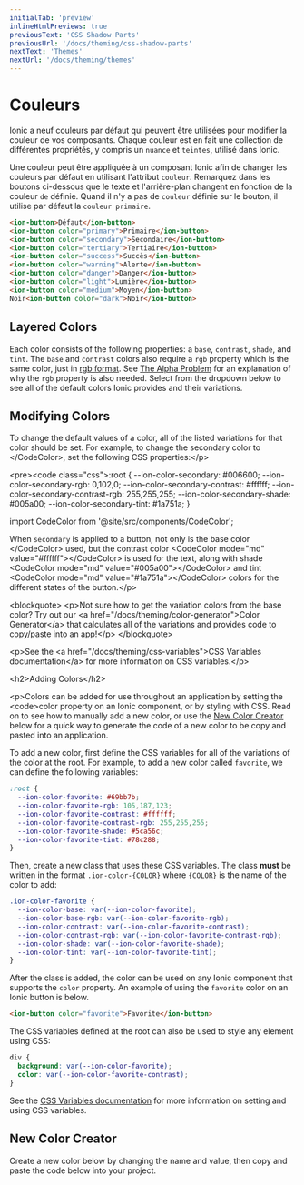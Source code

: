 ```yaml
---
initialTab: 'preview'
inlineHtmlPreviews: true
previousText: 'CSS Shadow Parts'
previousUrl: '/docs/theming/css-shadow-parts'
nextText: 'Themes'
nextUrl: '/docs/theming/themes'
---
```


# Couleurs

Ionic a neuf couleurs par défaut qui peuvent être utilisées pour modifier la couleur de vos composants. Chaque couleur est en fait une collection de différentes propriétés, y compris un `nuance` et `teintes`, utilisé dans Ionic.

Une couleur peut être appliquée à un composant Ionic afin de changer les couleurs par défaut en utilisant l'attribut `couleur`. Remarquez dans les boutons ci-dessous que le texte et l'arrière-plan changent en fonction de la couleur `de` définie. Quand il n'y a pas de `couleur` définie sur le bouton, il utilise par défaut la `couleur primaire`.

```html
<ion-button>Défaut</ion-button>
<ion-button color="primary">Primaire</ion-button>
<ion-button color="secondary">Secondaire</ion-button>
<ion-button color="tertiary">Tertiaire</ion-button>
<ion-button color="success">Succès</ion-button>
<ion-button color="warning">Alerte</ion-button>
<ion-button color="danger">Danger</ion-button>
<ion-button color="light">Lumière</ion-button>
<ion-button color="medium">Moyen</ion-button>
Noir<ion-button color="dark">Noir</ion-button>
```

## Layered Colors

Each color consists of the following properties: a `base`, `contrast`, `shade`, and `tint`. The `base` and `contrast` colors also require a `rgb` property which is the same color, just in <a href="https://developer.mozilla.org/en-US/docs/Glossary/RGB" target="_blank">rgb format</a>. See [The Alpha Problem](./advanced#the-alpha-problem) for an explanation of why the `rgb` property is also needed. Select from the dropdown below to see all of the default colors Ionic provides and their variations.

<layered-colors-select mode="md" no-prerender></layered-colors-select>

## Modifying Colors

To change the default values of a color, all of the listed variations for that color should be set. For example, to change the secondary color to <CodeColor mode="md" value="#006600">&lt;/CodeColor>, set the following CSS properties:&lt;/p>

&lt;pre>&lt;code class="css">:root {
  --ion-color-secondary: #006600;
  --ion-color-secondary-rgb: 0,102,0;
  --ion-color-secondary-contrast: #ffffff;
  --ion-color-secondary-contrast-rgb: 255,255,255;
  --ion-color-secondary-shade: #005a00;
  --ion-color-secondary-tint: #1a751a;
}
</code></pre> 

import CodeColor from '@site/src/components/CodeColor';

When `secondary` is applied to a button, not only is the base color <CodeColor mode="md" value="#006600">&lt;/CodeColor> used, but the contrast color &lt;CodeColor mode="md" value="#ffffff">&lt;/CodeColor> is used for the text, along with shade &lt;CodeColor mode="md" value="#005a00">&lt;/CodeColor> and tint &lt;CodeColor mode="md" value="#1a751a">&lt;/CodeColor> colors for the different states of the button.&lt;/p>

&lt;blockquote>
  &lt;p>Not sure how to get the variation colors from the base color? Try out our &lt;a href="/docs/theming/color-generator">Color Generator&lt;/a> that calculates all of the variations and provides code to copy/paste into an app!&lt;/p>
&lt;/blockquote>

&lt;p>See the &lt;a href="/docs/theming/css-variables">CSS Variables documentation&lt;/a> for more information on CSS variables.&lt;/p>

&lt;h2>Adding Colors&lt;/h2>

&lt;p>Colors can be added for use throughout an application by setting the &lt;code>color</code> property on an Ionic component, or by styling with CSS. Read on to see how to manually add a new color, or use the [New Color Creator](#new-color-creator) below for a quick way to generate the code of a new color to be copy and pasted into an application.

To add a new color, first define the CSS variables for all of the variations of the color at the root. For example, to add a new color called `favorite`, we can define the following variables:

```css
:root {
  --ion-color-favorite: #69bb7b;
  --ion-color-favorite-rgb: 105,187,123;
  --ion-color-favorite-contrast: #ffffff;
  --ion-color-favorite-contrast-rgb: 255,255,255;
  --ion-color-favorite-shade: #5ca56c;
  --ion-color-favorite-tint: #78c288;
}
```

Then, create a new class that uses these CSS variables. The class **must** be written in the format `.ion-color-{COLOR}` where `{COLOR}` is the name of the color to add:

```css
.ion-color-favorite {
  --ion-color-base: var(--ion-color-favorite);
  --ion-color-base-rgb: var(--ion-color-favorite-rgb);
  --ion-color-contrast: var(--ion-color-favorite-contrast);
  --ion-color-contrast-rgb: var(--ion-color-favorite-contrast-rgb);
  --ion-color-shade: var(--ion-color-favorite-shade);
  --ion-color-tint: var(--ion-color-favorite-tint);
}
```

After the class is added, the color can be used on any Ionic component that supports the `color` property. An example of using the `favorite` color on an Ionic button is below.

```html
<ion-button color="favorite">Favorite</ion-button>
```

The CSS variables defined at the root can also be used to style any element using CSS:

```css
div {
  background: var(--ion-color-favorite);
  color: var(--ion-color-favorite-contrast);
}
```

See the [CSS Variables documentation](/docs/theming/css-variables) for more information on setting and using CSS variables.

## New Color Creator

Create a new color below by changing the name and value, then copy and paste the code below into your project.

<new-color-generator mode="md" no-prerender></new-color-generator>